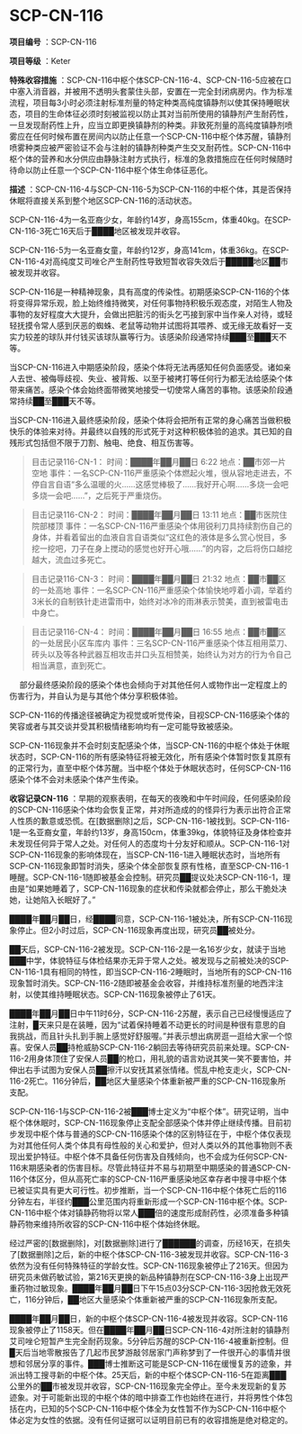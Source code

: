 # SCP-CN-116

**项目编号** ：SCP-CN-116

**项目等级** ：Keter

**特殊收容措施** ：SCP-CN-116中枢个体SCP-CN-116-4、SCP-CN-116-5应被在口中塞入消音器，并被用不透明头套蒙住头部，安置在一完全封闭病房内。作为标准流程，项目每3小时必须注射标准剂量的特定种类高纯度镇静剂以使其保持睡眠状态，项目的生命体征必须时刻被监视以防止其对当前所使用的镇静剂产生耐药性，一旦发现耐药性上升，应当立即更换镇静剂的种类。非致死剂量的高纯度镇静剂喷雾应在任何时候布置在房间内以防止任意一个SCP-CN-116中枢个体苏醒，镇静剂喷雾种类应被严密验证不会与注射的镇静剂种类产生交叉耐药性。SCP-CN-116中枢个体的营养和水分供应由静脉注射方式执行，标准的急救措施应在任何时候随时待命以防止任意一个SCP-CN-116中枢个体生命体征恶化。

**描述** ：SCP-CN-116-4与SCP-CN-116-5为SCP-CN-116的中枢个体，其是否保持休眠将直接关系到整个地区SCP-CN-116的活动状态。

SCP-CN-116-4为一名亚裔少女，年龄约14岁，身高155cm，体重40kg。在SCP-CN-116-3死亡16天后于████地区被发现并收容。

SCP-CN-116-5为一名亚裔女童，年龄约12岁，身高141cm，体重36kg。在SCP-CN-116-4对高纯度艾司唑仑产生耐药性导致短暂收容失效后于█████地区██市被发现并收容。

SCP-CN-116是一种精神现象，具有高度的传染性。初期感染SCP-CN-116的个体将变得异常乐观，脸上始终维持微笑，对任何事物持积极乐观态度，对陌生人物及事物的友好程度大大提升，会做出把脏污的街头乞丐接到家中当作亲人对待，或轻轻抚摸令常人感到厌恶的蜘蛛、老鼠等动物并试图将其喂养、或无缘无故看好一支实力较差的球队并付钱买该球队赢等行为。该感染阶段通常持续███至███天不等。

当SCP-CN-116进入中期感染阶段，感染个体将无法再感知任何负面感受。诸如亲人去世、被侮辱歧视、失业、被背叛、以至于被拷打等任何行为都无法给感染个体带来痛苦。感染个体会始终面带微笑地接受一切使常人痛苦的事物。该感染阶段通常持续██至███天不等。

当SCP-CN-116进入最终感染阶段，感染个体将会把所有正常的身心痛苦当做积极快乐的体验来对待。并最终以自残的形式死于对这种积极体验的追求。其已知的自残形式包括但不限于刀割、触电、绝食、相互伤害等。


> 目击记录116-CN-1：
时间：████年██月██日 6:22
地点：██市郊一片空地
事件：一名SCP-CN-116严重感染个体燃起火堆，很从容地走进去，不停自言自语“多么温暖的火……这感觉棒极了……我好开心啊……多烧一会吧多烧一会吧……”，之后死于严重烧伤。
> 


> 目击记录116-CN-2：
时间：████年██月██日 13:11
地点：██市医院住院部楼顶
事件：一名SCP-CN-116严重感染个体用锐利刀具持续割伤自己的身体，并看着留出的血液自言自语类似“这红色的液体是多么赏心悦目，多挖一挖吧，刀子在身上搅动的感觉也好开心哦……”的内容，之后将伤口越挖越大，流血过多死亡。
> 


> 目击记录116-CN-3：
时间：████年██月██日 21:32
地点：██市██区的一处高地
事件：一名SCP-CN-116严重感染个体愉快地哼着小调，举着约3米长的自制铁针走进雷雨中，始终对冰冷的雨淋表示赞美，直到被雷电击中身亡。
> 


> 目击记录116-CN-4：
时间：████年██月██日 16:55
地点：██市██区的一处居民小区车库内
事件：三名SCP-CN-116严重感染个体互相用菜刀、砖头以及等各种武器互相攻击并口头互相赞美，始终认为对方的行为令自己相当满意，直到死亡。
> 

　
部分最终感染阶段的感染个体也会倾向于对其他任何人或物作出一定程度上的伤害行为，并自认为是与其他个体分享积极体验。

SCP-CN-116的传播途径被确定为视觉或听觉传染，目视SCP-CN-116感染个体的笑容或者与其交谈并受其积极情绪影响均有一定可能导致被感染。

SCP-CN-116现象并不会时刻支配感染个体，当SCP-CN-116的中枢个体处于休眠状态时，SCP-CN-116的所有感染特征将被无效化，所有感染个体暂时恢复其原有的正常行为，直至中枢个体苏醒。当中枢个体处于休眠状态时，任何SCP-CN-116感染个体不会对未感染个体产生传染。

**收容记录CN-116** ：早期的观察表明，在每天的夜晚和中午时间段，任何感染阶段的SCP-CN-116感染个体均会恢复正常，并对所造成的的怪异行为表示出符合正常人性质的歉意或恐慌。在[数据删除]之后，SCP-CN-116-1被找到。SCP-CN-116-1是一名亚裔女童，年龄约13岁，身高150cm，体重39kg，体貌特征及身体检查并未发现任何异于常人之处。对任何人的态度均十分友好和顺从。SCP-CN-116-1对SCP-CN-116现象的影响体现在，当SCP-CN-116-1进入睡眠状态时，当地所有SCP-CN-116现象即暂时消失，感染个体全部恢复原有性格，直至SCP-CN-116-1睡醒。SCP-CN-116-1随即被基金会控制。研究员██提议处决SCP-CN-116-1，理由是“如果她睡着了，SCP-CN-116现象的症状和传染就都会停止，那么干脆处决她，让她陷入长眠好了。”

████年██月██日，经████同意，SCP-CN-116-1被处决，所有SCP-CN-116现象停止。但2小时过后，SCP-CN-116现象再度出现，研究员██被处分。

██天后，SCP-CN-116-2被发现。SCP-CN-116-2是一名16岁少女，就读于当地███中学，体貌特征与体检结果亦无异于常人之处。被发现与之前被处决的SCP-CN-116-1具有相同的特性，即当SCP-CN-116-2睡眠时，当地所有的SCP-CN-116现象暂时消失。SCP-CN-116-2随即被基金会收容，并维持标准剂量的地西泮注射，以使其维持睡眠状态。SCP-CN-116现象被停止了61天。

████年██月██日中午11时6分，SCP-CN-116-2苏醒，表示自己已经慢慢适应了注射，█天来只是在装睡，因为“试着保持睡着不动更长的时间是种很有意思的自我挑战，而且针头扎到手腕上感觉好舒服喔。”并表示想出病房逛一逛给大家一个惊喜。安保人员██持枪威胁SCP-CN-116-2躺回去等待研究员前来处理。SCP-CN-116-2用身体顶住了安保人员██的枪口，用礼貌的语言劝说其笑一笑不要害怕，并伸出右手试图为安保人员██擦汗以安抚其紧张情绪。慌乱中枪支走火，SCP-CN-116-2死亡。116分钟后，██地区大量感染个体重新被严重的SCP-CN-116现象所支配。

SCP-CN-116-1与SCP-CN-116-2被███博士定义为“中枢个体”。研究证明，当中枢个体休眠时，SCP-CN-116现象停止支配全部感染个体并停止继续传播。目前初步发现中枢个体与普通的SCP-CN-116感染个体的区别特征在于，中枢个体仅表现为对其他任何人类个体具有母性般的关心和爱护，但对人类以外的其他事物则不表现出爱护特征。中枢个体不具备任何伤害及自残倾向，也不会成为任何SCP-CN-116末期感染者的伤害目标。尽管此特征并不易与初期至中期感染的普通SCP-CN-116个体区分，但从高死亡率的SCP-CN-116严重感染地区幸存者中搜寻中枢个体已被证实具有更大可行性。初步推断，当一个SCP-CN-116中枢个体死亡后的116分钟左右，半径约███公里范围内将重新形成一个SCP-CN-116中枢个体。SCP-CN-116中枢个体对镇静药物将以常人███倍的速度形成耐药性，必须准备多种镇静药物来维持所收容的SCP-CN-116中枢个体始终休眠。

经过严密的[数据删除]，对[数据删除]进行了██████的调查，历经16天，在损失了[数据删除]之后，新的中枢个体SCP-CN-116-3被发现并收容。SCP-CN-116-3依然为没有任何特殊特征的学龄女性。SCP-CN-116现象被停止了216天。但因为研究员未做药敏试验，第216天更换的新品种镇静剂在SCP-CN-116-3身上出现严重药物过敏现象。████年██月██日下午15点03分SCP-CN-116-3因抢救无效死亡，116分钟后，██地区大量感染个体重新被严重的SCP-CN-116现象所支配。

████年██月██日，新的中枢个体SCP-CN-116-4被发现并收容。SCP-CN-116现象被停止了1158天。但在████年██月██日SCP-CN-116-4对所注射的镇静剂艾司唑仑短暂产生完全耐药现象。5分钟后苏醒的SCP-CN-116-4被重新控制。但█天后当地零散报告了几起市民梦游敲邻居家门声称梦到了一件很开心的事情并很想和邻居分享的事件。███博士推断这可能是SCP-CN-116在缓慢复苏的迹象，并派出特工搜寻新的中枢个体。25天后，新的中枢个体SCP-CN-116-5在距离███公里外的██市被发现并收容，SCP-CN-116现象完全停止。至今未发现新的复苏迹象。对于可能新出现的中枢个体的暗中排查工作也始终在进行，并将男性个体包括在内，已知的5个SCP-CN-116中枢个体全为女性暂不作为SCP-CN-116中枢个体必定为女性的依据。没有任何证据可以证明目前已有的收容措施是绝对稳定的。


